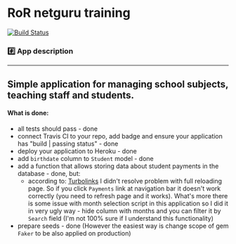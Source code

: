 RoR netguru training
================
[![Build Status](https://travis-ci.org/ouykjh/netguru_app.svg?branch=master)](https://travis-ci.org/ouykjh/netguru_app)

### :hash: App description
-------------
Simple application for managing school subjects, teaching staff and students.
------

#### What is done:

* all tests should pass - done
* connect Travis CI to your repo, add badge and ensure your application has "build | passing status" - done 
* deploy your application to Heroku - done
* add `birthdate` column to `Student` model - done
* add a function that allows storing data about student payments in the database - done, but:
  * according to: [Turbolinks](http://stackoverflow.com/questions/17600093/rails-javascript-not-loading-after-clicking-through-link-to-helper) I didn't resolve problem with full reloading page. So if you click `Payments` link at navigation bar it doesn't work correctly (you need to refresh page and it works). What's more there is some issue with month selection script in this application so I did it in very ugly way - hide column with months and you can filter it by `Search` field (I'm not 100% sure if I understand this functionality)
* prepare seeds - done (However the easiest way is change scope of gem `Faker` to be also applied on production)  

